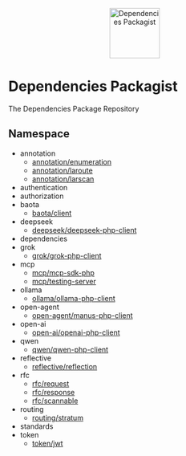 <p align="center">
    <a href="https://github.com/dependencies-packagist">
        <img alt="Dependencies Packagist" width="100" src="https://avatars.githubusercontent.com/u/188601070?s=200&v=4">
    </a>
</p>

# Dependencies Packagist

The Dependencies Package Repository

## Namespace

- annotation
    - [annotation/enumeration](https://packagist.org/packages/annotation/enumeration)
    - [annotation/laroute](https://packagist.org/packages/annotation/laroute)
    - [annotation/larscan](https://packagist.org/packages/annotation/larscan)
- authentication
- authorization
- baota
    - [baota/client](https://packagist.org/packages/baota/client)
- deepseek
    - [deepseek/deepseek-php-client](https://packagist.org/packages/deepseek/deepseek-php-client)
- dependencies
- grok
    - [grok/grok-php-client](https://packagist.org/packages/grok/grok-php-client)
- mcp
    - [mcp/mcp-sdk-php](https://packagist.org/packages/mcp/mcp-sdk-php)
    - [mcp/testing-server](https://packagist.org/packages/mcp/testing-server)
- ollama
    - [ollama/ollama-php-client](https://packagist.org/packages/ollama/ollama-php-client)
- open-agent
    - [open-agent/manus-php-client](https://packagist.org/packages/open-agent/manus-php-client)
- open-ai
    - [open-ai/openai-php-client](https://packagist.org/packages/open-ai/openai-php-client)
- qwen
    - [qwen/qwen-php-client](https://packagist.org/packages/qwen/qwen-php-client)
- reflective
    - [reflective/reflection](https://packagist.org/packages/reflective/reflection)
- rfc
    - [rfc/request](https://packagist.org/packages/rfc/request)
    - [rfc/response](https://packagist.org/packages/rfc/response)
    - [rfc/scannable](https://packagist.org/packages/rfc/scannable)
- routing
    - [routing/stratum](https://packagist.org/packages/routing/stratum)
- standards
- token
  - [token/jwt](https://packagist.org/packages/token/jwt)
